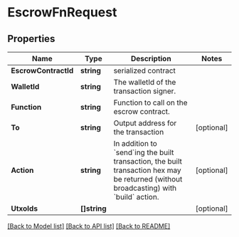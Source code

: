 # EscrowFnRequest

## Properties

Name | Type | Description | Notes
------------ | ------------- | ------------- | -------------
**EscrowContractId** | **string** | serialized contract  | 
**WalletId** | **string** | The walletId of the transaction signer.  | 
**Function** | **string** | Function to call on the escrow contract. | 
**To** | **string** | Output address for the transaction | [optional] 
**Action** | **string** | In addition to &#x60;send&#x60;ing the built transaction, the built transaction hex may be returned (without broadcasting) with &#x60;build&#x60; action. | [optional] 
**UtxoIds** | **[]string** |  | [optional] 

[[Back to Model list]](../README.md#documentation-for-models) [[Back to API list]](../README.md#documentation-for-api-endpoints) [[Back to README]](../README.md)


